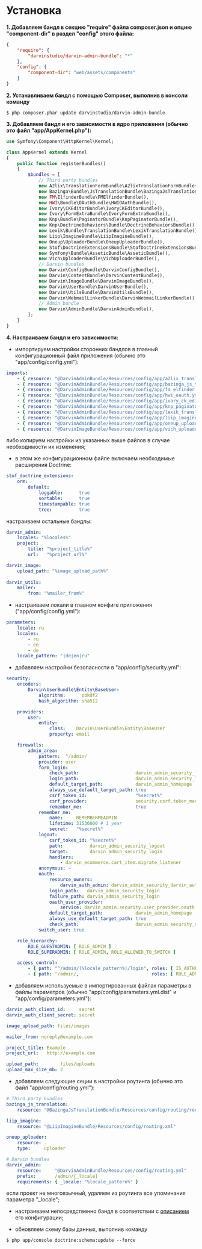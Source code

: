 Установка
=========

**1. Добавляем бандл в секцию "require" файла composer.json и опцию "component-dir" в раздел "config" этого файла:**

```json
{
    "require": {
        "darvinstudio/darvin-admin-bundle": "*"
    },
    "config": {
        "component-dir": "web/assets/components"
    }
}
```

**2. Устанавливаем бандл с помощью Composer, выполнив в консоли команду**

```shell
$ php composer.phar update darvinstudio/darvin-admin-bundle
```

**3. Добавляем бандл и его зависимости в ядро приложения (обычно это файл "app/AppKernel.php"):**

```php
use Symfony\Component\HttpKernel\Kernel;

class AppKernel extends Kernel
{
    public function registerBundles()
    {
        $bundles = [
            // Third party bundles
            new A2lix\TranslationFormBundle\A2lixTranslationFormBundle(),
            new Bazinga\Bundle\JsTranslationBundle\BazingaJsTranslationBundle(),
            new FM\ElfinderBundle\FMElfinderBundle(),
            new HWI\Bundle\OAuthBundle\HWIOAuthBundle(),
            new Ivory\CKEditorBundle\IvoryCKEditorBundle(),
            new Ivory\FormExtraBundle\IvoryFormExtraBundle(),
            new Knp\Bundle\PaginatorBundle\KnpPaginatorBundle(),
            new Knp\DoctrineBehaviors\Bundle\DoctrineBehaviorsBundle(),
            new Lexik\Bundle\TranslationBundle\LexikTranslationBundle(),
            new Liip\ImagineBundle\LiipImagineBundle(),
            new Oneup\UploaderBundle\OneupUploaderBundle(),
            new Stof\DoctrineExtensionsBundle\StofDoctrineExtensionsBundle(),
            new Symfony\Bundle\AsseticBundle\AsseticBundle(),
            new Vich\UploaderBundle\VichUploaderBundle(),
            // Darvin bundles
            new Darvin\ConfigBundle\DarvinConfigBundle(),
            new Darvin\ContentBundle\DarvinContentBundle(),
            new Darvin\ImageBundle\DarvinImageBundle(),
            new Darvin\UserBundle\DarvinUserBundle(),
            new Darvin\UtilsBundle\DarvinUtilsBundle(),
            new Darvin\WebmailLinkerBundle\DarvinWebmailLinkerBundle(),
            // Admin bundle
            new Darvin\AdminBundle\DarvinAdminBundle(),
        ];
    }
}
```

**4. Настраиваем бандл и его зависимости:**

- импортируем настройки сторонних бандлов в главный конфигурационный файл приложения (обычно это "app/config/config.yml"):

```yaml
imports:
    - { resource: "@DarvinAdminBundle/Resources/config/app/a2lix_translation_form.yml" }
    - { resource: "@DarvinAdminBundle/Resources/config/app/bazinga_js_translation.yml" }
    - { resource: "@DarvinAdminBundle/Resources/config/app/fm_elfinder.yml" }
    - { resource: "@DarvinAdminBundle/Resources/config/app/hwi_oauth.yml" }
    - { resource: "@DarvinAdminBundle/Resources/config/app/ivory_ck_editor.yml" }
    - { resource: "@DarvinAdminBundle/Resources/config/app/knp_paginator.yml" }
    - { resource: "@DarvinAdminBundle/Resources/config/app/lexik_translation.yml" }
    - { resource: "@DarvinAdminBundle/Resources/config/app/liip_imagine.yml" }
    - { resource: "@DarvinAdminBundle/Resources/config/app/oneup_uploader.yml" }
    - { resource: "@DarvinImageBundle/Resources/config/app/vich_uploader.yml" }
```

либо копируем настройки из указанных выше файлов в случае необходимости их изменения;

- в этом же конфигурационном файле включаем необходимые расширения Doctrine:

```yaml
stof_doctrine_extensions:
    orm:
        default:
            loggable:      true
            sortable:      true
            timestampable: true
            tree:          true
```

настраиваем остальные бандлы:

```yaml
darvin_admin:
    locales: "%locales%"
    project:
        title: "%project_title%"
        url:   "%project_url%"

darvin_image:
    upload_path: "%image_upload_path%"
    
darvin_utils:
    mailer:
        from: "%mailer_from%"
```

- настраиваем локали в главном конфиге приложения ("app/config/config.yml"):

```yaml
parameters:
    locale: ru
    locales:
        - ru
        - en
        - de
    locale_pattern: "|de|en|ru"
```

- добавляем настройки безопасности в "app/config/security.yml":

```yaml
security:
    encoders:
        Darvin\UserBundle\Entity\BaseUser:
            algorithm:      pbkdf2
            hash_algorithm: sha512

    providers:
        user:
            entity:
                class:    Darvin\UserBundle\Entity\BaseUser
                property: email

    firewalls:
        admin_area:
            pattern:  ^/admin/
            provider: user
            form_login:
                check_path:                     darvin_admin_security_login_check
                login_path:                     darvin_admin_security_login
                default_target_path:            darvin_admin_homepage
                always_use_default_target_path: true
                csrf_token_id:                  "%secret%"
                csrf_provider:                  security.csrf.token_manager
                remember_me:                    true
            remember_me:
                name:     REMEMBERMEADMIN
                lifetime: 31536000 # 1 year
                secret:   "%secret%"
            logout:
                csrf_token_id: "%secret%"
                path:          darvin_admin_security_logout
                target:        darvin_admin_security_login
                handlers:
                    - darvin_ecommerce.cart_item.migrate_listener
            anonymous: ~
            oauth:
                resource_owners:
                    darvin_auth_admin: darvin_admin_security_darvin_auth_login_check
                login_path:   darvin_admin_security_login
                failure_path: darvin_admin_security_login
                oauth_user_provider:
                    service: darvin_admin.security.user_provider.oauth
                default_target_path:            darvin_admin_homepage
                always_use_default_target_path: true
                check_path:                     darvin_admin_security_darvin_auth_login_check
            switch_user: true

    role_hierarchy:
        ROLE_GUESTADMIN: [ ROLE_ADMIN ]
        ROLE_SUPERADMIN: [ ROLE_ADMIN, ROLE_ALLOWED_TO_SWITCH ]

    access_control:
        - { path: "^/admin/(%locale_pattern%)/login", roles: [ IS_AUTHENTICATED_ANONYMOUSLY ] }
        - { path: ^/admin/,                           roles: [ ROLE_ADMIN ] }
```

- добавляем используемые в импортированных файлах параметры в файлы параметров (обычно "app/config/parameters.yml.dist"
 и "app/config/parameters.yml"):
 
```yaml
darvin_auth_client_id:     secret
darvin_auth_client_secret: secret

image_upload_path: files/images

mailer_from: noreply@example.com

project_title: Example
project_url:   http://example.com

upload_path:        files/uploads
upload_max_size_mb: 2
```

- добавляем следующие сеции в настройки роутинга (обычно это файл "app/config/routing.yml"):

```yaml
# Third party bundles
bazinga_js_translation:
    resource: "@BazingaJsTranslationBundle/Resources/config/routing/routing.yml"

liip_imagine:
    resource: "@LiipImagineBundle/Resources/config/routing.xml"

oneup_uploader:
    resource: .
    type:     uploader

# Darvin bundles
darvin_admin:
    resource:     "@DarvinAdminBundle/Resources/config/routing.yml"
    prefix:       /admin/{_locale}
    requirements: { _locale: "%locale_pattern%" }
```

если проект не многоязычный, удаляем из роутинга все упоминания параметра "_locale";

- настраиваем непосредственно бандл в соответствии с [описанием](reference/configuration.md) его конфигурации;

- обновляем схему базы данных, выполнив команду

```shell
$ php app/console doctrine:schema:update --force
```

